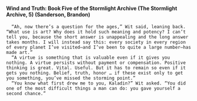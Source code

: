 #### Wind and Truth: Book Five of the Stormlight Archive (The Stormlight Archive, 5) (Sanderson, Brandon)
      “Ah, now there’s a question for the ages,” Wit said, leaning back. “What use is art? Why does it hold such meaning and potency? I can’t tell you, because the short answer is unappealing and the long answer takes months. I will instead say this: every society in every region of every planet I’ve visited—and I’ve been to quite a large number—has made art.”
      “A virtue is something that is valuable even if it gives you nothing. A virtue persists without payment or compensation. Positive thinking is great. Vital. Useful. But it has to remain so even if it gets you nothing. Belief, truth, honor … if these exist only to get you something, you’ve missed the storming point.”
      “You know what first drew me to you, Kaladin?” Wit asked. “You did one of the most difficult things a man can do: you gave yourself a second chance.”
